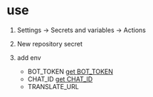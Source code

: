 # use

1. Settings -> Secrets and variables -> Actions
2. New repository secret
3. add env

   - BOT_TOKEN [get BOT_TOKEN](https://t.me/BotFather)
   - CHAT_ID [get CHAT_ID](https://t.me/username_to_id_bot)
   - TRANSLATE_URL
